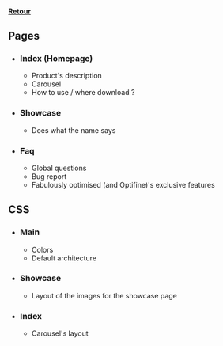 #### [Retour](../README.md#documentation)

## Pages 

* ### Index (Homepage)
    - Product's description
    - Carousel
    - How to use / where download ?
* ### Showcase
    - Does what the name says
* ### Faq
    - Global questions
    - Bug report
    - Fabulously optimised (and Optifine)'s exclusive features

## CSS 

* ### Main
    - Colors
    - Default architecture 
* ### Showcase
    - Layout of the images for the showcase page
* ### Index 
    - Carousel's layout